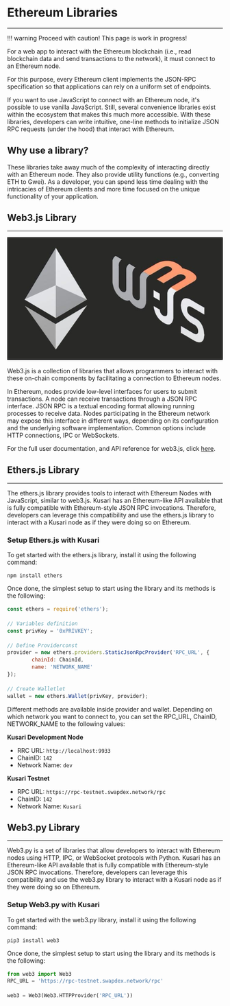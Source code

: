# <b>Ethereum Libraries</b>
---

!!! warning
    Proceed with caution! This page is work in progress!

For a web app to interact with the Ethereum blockchain (i.e., read blockchain data and send transactions to the network), it must connect to an Ethereum node.

For this purpose, every Ethereum client implements the JSON-RPC specification so that applications can rely on a uniform set of endpoints.

If you want to use JavaScript to connect with an Ethereum node, it's possible to use vanilla JavaScript. Still, several convenience libraries exist within the ecosystem that makes this much more accessible. 
With these libraries, developers can write intuitive, one-line methods to initialize JSON RPC requests (under the hood) that interact with Ethereum.

**Why use a library?**
---
These libraries take away much of the complexity of interacting directly with an Ethereum node. They also provide utility functions (e.g., converting ETH to Gwei). As a developer, you can spend less time dealing with the intricacies of Ethereum clients and more time focused on the unique functionality of your application.

## **Web3.js Library**
---

![web3](assets/Web3.JPG#center)

Web3.js is a collection of libraries that allows programmers to interact with these on-chain components by facilitating a connection to Ethereum nodes.‌

In Ethereum, nodes provide low-level interfaces for users to submit transactions. A node can receive transactions through a JSON RPC interface. JSON RPC is a textual encoding format allowing running processes to receive data. Nodes participating in the Ethereum network may expose this interface in different ways, depending on its configuration and the underlying software implementation. Common options include HTTP connections, IPC or WebSockets.‌

For the full user documentation, and API reference for web3.js, click [here](https://web3js.readthedocs.io/en/v1.5.2/).

## **Ethers.js Library**
---

The ethers.js library provides tools to interact with Ethereum Nodes with JavaScript, similar to web3.js. Kusari has an Ethereum-like API available that is fully compatible with Ethereum-style JSON RPC invocations. Therefore, developers can leverage this compatibility and use the ethers.js library to interact with a Kusari node as if they were doing so on Ethereum.

### **Setup Ethers.js with Kusari**

To get started with the ethers.js library, install it using the following command:

```
npm install ethers
```

Once done, the simplest setup to start using the library and its methods is the following:

```javascript
const ethers = require('ethers');

// Variables definition
const privKey = '0xPRIVKEY';

// Define Providerconst 
provider = new ethers.providers.StaticJsonRpcProvider('RPC_URL', {
        chainId: ChainId,
        name: 'NETWORK_NAME'
});

// Create Walletlet 
wallet = new ethers.Wallet(privKey, provider);
```

Different methods are available inside provider and wallet. Depending on which network you want to connect to, you can set the RPC_URL, ChainID, NETWORK_NAME to the following values:

**Kusari Development Node**

- RRC URL: `http://localhost:9933`
- ChainID: `142`
- Network Name: `dev`

**Kusari Testnet**
- RPC URL: `https://rpc-testnet.swapdex.network/rpc`
- ChainID: `142`
- Network Name: `Kusari`

## **Web3.py Library**
---

Web3.py is a set of libraries that allow developers to interact with Ethereum nodes using HTTP, IPC, or WebSocket protocols with Python. 
Kusari has an Ethereum-like API available that is fully compatible with Ethereum-style JSON RPC invocations. Therefore, developers can leverage this compatibility and use the web3.py library to interact with a Kusari node as if they were doing so on Ethereum.

### **Setup Web3.py with Kusari**

To get started with the web3.py library, install it using the following command:

```
pip3 install web3
```

Once done, the simplest setup to start using the library and its methods is the following:

```python
from web3 import Web3
RPC_URL = 'https://rpc-testnet.swapdex.network/rpc'

web3 = Web3(Web3.HTTPProvider('RPC_URL'))
```